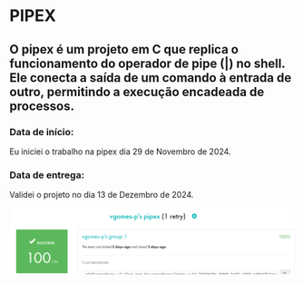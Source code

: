 # PIPEX
## O pipex é um projeto em C que replica o funcionamento do operador de pipe (|) no shell. Ele conecta a saída de um comando à entrada de outro, permitindo a execução encadeada de processos.

### Data de início:
Eu iniciei o trabalho na pipex dia 29 de Novembro de 2024.
### Data de entrega:
Validei o projeto no dia 13 de Dezembro de 2024.

![print_intra](assets/pipex.png)
